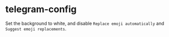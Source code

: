 # telegram-config

Set the background to white, and disable `Replace emoji automatically` and `Suggest emoji replacements`.